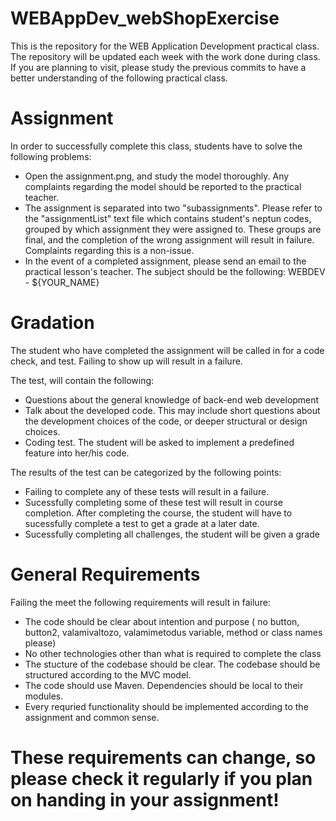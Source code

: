 # WEBAppDev_webShopExercise
This is the repository for the WEB Application Development practical class.
The repository will be updated each week with the work done during class. 
If you are planning to visit, please study the previous commits to have a better understanding of the following practical class.

# Assignment

In order to successfully complete this class, students have to solve the following problems:
 
 - Open the assignment.png, and study the model thoroughly. Any complaints regarding the model should be reported to the practical teacher.
 - The assignment is separated into two "subassignments". Please refer to the "assignmentList" text file  which contains student's neptun codes, grouped by which assignment they were assigned to. These groups are final, and the completion of the wrong assignment will result in failure. Complaints regarding this is a non-issue.  
 - In the event of a completed assignment, please send an email to the practical lesson's teacher. The subject should be the following: WEBDEV - ${YOUR_NAME}
 
# Gradation

The student who have completed the assignment will be called in for a code check, and test. 
Failing to show up will result in a failure.

The test, will contain the following:
- Questions about the general knowledge of back-end web development
- Talk about the developed code. This may include short questions about the development choices of the code, or deeper structural or design choices.
- Coding test. The student will be asked to implement a predefined feature into her/his code. 

The results of the test can be categorized by the following points:
- Failing to complete any of these tests will result in a failure.
- Sucessfully completing some of these test will result in course completion. After completing the course, the student will have to sucessfully complete a test to get a grade at a later date.
- Sucessfully completing all challenges, the student will be given a grade

# General Requirements

Failing the meet the following requirements will result in failure:
- The code should be clear about intention and purpose ( no button, button2, valamivaltozo, valamimetodus variable, method or class names please)
- No other technologies other than what is required to complete the class
- The stucture of the codebase should be clear. The codebase should be structured according to the MVC model.
- The code should use Maven. Dependencies should be local to their modules.
- Every requried functionality should be implemented according to the assignment and common sense.


# These requirements can change, so please check it regularly if you plan on handing in your assignment!

